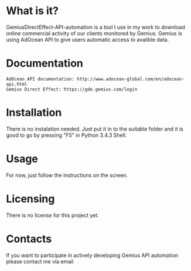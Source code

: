 # What is it?

GemiusDirectEffect-API-automation is a tool I use in my work to download online commercial activity of our clients monitored by Gemius. Gemius is using AdOcean API to give users automatic access to avalible data.

# Documentation

    AdOcean API documentation: http://www.adocean-global.com/en/adocean-api.html
    Gemius Direct Effect: https://gde.gemius.com/login

# Installation

There is no instalation needed. Just put it in to the suitable folder and it is good to go by pressing "F5" in Python 3.4.3 Shell. 
  
# Usage

For now, just follow the instructions on the screen.
  
# Licensing

There is no license for this project yet.
  
# Contacts

If you want to participate in actively developing Gemius API automation please contact me via email
